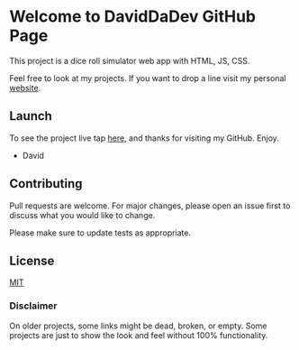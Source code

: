 # Welcome to DavidDaDev GitHub Page

This project is a dice roll simulator web app with HTML, JS, CSS.

Feel free to look at my projects. If you want to drop a line visit my personal [website](http://davidsoto.dev/).

## Launch

To see the project live tap [here](https://daviddadev.github.io/dice-roll/index.html), and thanks for visiting my GitHub. Enjoy.

- David

## Contributing
Pull requests are welcome. For major changes, please open an issue first to discuss what you would like to change.

Please make sure to update tests as appropriate.

## License
[MIT](https://choosealicense.com/licenses/mit/)

### Disclaimer
On older projects, some links might be dead, broken, or empty. Some projects are just to show the look and feel without 100% functionality. 
